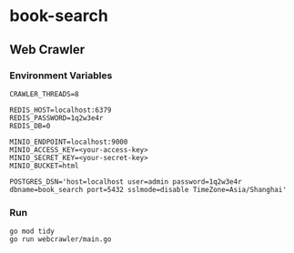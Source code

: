 # book-search

## Web Crawler

### Environment Variables
```
CRAWLER_THREADS=8

REDIS_HOST=localhost:6379
REDIS_PASSWORD=1q2w3e4r
REDIS_DB=0

MINIO_ENDPOINT=localhost:9000
MINIO_ACCESS_KEY=<your-access-key>
MINIO_SECRET_KEY=<your-secret-key>
MINIO_BUCKET=html

POSTGRES_DSN='host=localhost user=admin password=1q2w3e4r dbname=book_search port=5432 sslmode=disable TimeZone=Asia/Shanghai'
```

### Run
```
go mod tidy
go run webcrawler/main.go
```
